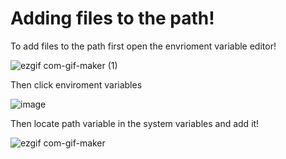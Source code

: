 # Adding files to the path!

To add files to the path first open the envrioment variable editor!

![ezgif com-gif-maker (1)](https://user-images.githubusercontent.com/86261814/135789967-a37e62ef-d33d-4dc1-9aee-1846d906b0b5.gif)

Then click enviroment variables

![image](https://user-images.githubusercontent.com/86261814/135789451-37822a05-c1c0-4d38-9cac-f5200e9de029.png)

Then locate path variable in the system variables and add it!

![ezgif com-gif-maker](https://user-images.githubusercontent.com/86261814/135789917-17724c82-703a-47b6-b735-91b319d53942.gif)
